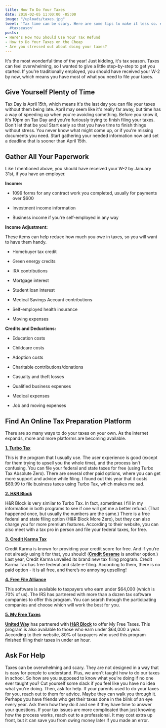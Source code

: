 ```yaml
---
title: How To Do Your Taxes
date: 2018-02-05 11:00:00 -05:00
image: "/uploads/taxes.jpg"
tweet: 'Tax time can be scary. Here are some tips to make it less so. #taxes #money
  #taxseason'
posts:
- Here's How You Should Use Your Tax Refund
- How to Do Your Taxes on the Cheap
- Are you stressed out about doing your taxes?
---
```


It's the most wonderful time of the year! Just kidding, it's tax season. Taxes can feel overwhelming, so I wanted to give a little step-by-step to get you started. If you're traditionally employed, you should have received your W-2 by now, which means you have most of what you need to file your taxes. 

## Give Yourself Plenty of Time

Tax Day is April 15th, which means it's the last day you can file your taxes without them being late. April may seem like it's really far away, but time has a way of speeding up when you're avoiding something. Before you know it, it's 10pm on Tax Day and you're furiously trying to finish filing your taxes. Don't let that be you! Start early so that you have time to finish things without stress. You never know what might come up, or if you're missing documents you need. Start gathering your needed information now and set a deadline that is sooner than April 15th.

## Gather All Your Paperwork

Like I mentioned above, you should have received your W-2 by January 31st, if you have an employer.

**Income:**

* 1099 forms for any contract work you completed, usually for payments over $600

* Investment income information

* Business income if you're self-employed in any way

**Income Adjustment:**

These items can help reduce how much you owe in taxes, so you will want to have them handy.

* Homebuyer tax credit

* Green energy credits

* IRA contributions

* Mortgage interest

* Student loan interest

* Medical Savings Account contributions

* Self-employed health insurance

* Moving expenses

**Credits and Deductions:**

* Education costs

* Childcare costs

* Adoption costs

* Charitable contributions/donations

* Casualty and theft losses

* Qualified business expenses

* Medical expenses

* Job and moving expenses

## Find An Online Tax Preparation Platform

There are so many ways to do your taxes on your own. As the internet expands, more and more platforms are becoming available.

**[1. Turbo Tax](https://turbotax.intuit.com/)**

This is the program that I usually use. The user experience is good (except for them trying to upsell you the whole time), and the process isn’t confusing. You can file your federal and state taxes for free (using Turbo Tax Absolute Zero). There are several other paid options, where you can get more support and advice while filing. I found out this year that it costs $89.99 to file business taxes using Turbo Tax, which makes me sad.

**[2. H&R Block](https://www.hrblock.com/)**

H&R Block is very similar to Turbo Tax. In fact, sometimes I fill in my information in both programs to see if one will get me a better refund. (That happened once, but usually the numbers are the same.) There is a free federal and state filing option (H&R Block More Zero), but they can also charge you for more premium features. According to their website, you can also meet with a tax pro in person and file your federal taxes, for free.

**[3. Credit Karma Tax](https://www.creditkarma.com/tax)**

Credit Karma is known for providing your credit score for free. And if you’re not already using it for that, you should! (**[Credit Sesame](http://creditsesame.go2cloud.org/aff_c?offer_id=23&aff_id=14)** is another option.) Last year, Credit Karma unveiled its brand new tax filing program. Credit Karma Tax has free federal and state e-filing. According to them, there is no paid option - it is all free, and there’s no annoying upselling!

**[4. Free File Alliance](https://www.irs.gov/uac/free-file-do-your-federal-taxes-for-free)**

This software is available to taxpayers who earn under $64,000 (which is 70% of us). The IRS has partnered with more than a dozen tax software companies to offer this program. You can search through the participating companies and choose which will work the best for you.

**[5. My Free Taxes](http://www.unitedway.org/myfreetaxes/)**

**[United Way](http://www.unitedway.org/)** has partnered with **[H&R Block](https://www.hrblock.com/)** to offer My Free Taxes. This program is also available to those who earn under $64,000 a year. According to their website, 80% of taxpayers who used this program finished filing their taxes in under an hour.

## Ask For Help

Taxes can be overwhelming and scary. They are not designed in a way that is easy for people to understand. Plus, we aren't taught how to do our taxes in school. So how are you supposed to know what you're doing if no one ever taught you? Cut yourself some slack if you feel like you have no idea what you're doing. Then, ask for help. If your parents used to do your taxes for you, reach out to them for advice. Maybe they can walk you through it. Perhaps you have friends who get their taxes done in the blink of an eye every year. Ask them how they do it and see if they have time to answer your questions. If your tax issues are more complicated than just knowing how the process works, reach out to a professional. It may cost extra up front, but it can save you from owing money later if you made an error.